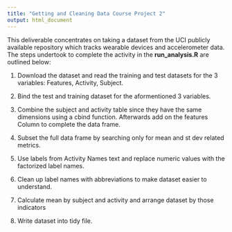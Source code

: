 ```yaml
---
title: "Getting and Cleaning Data Course Project 2"
output: html_document
---
```


This deliverable concentrates on taking a dataset from the UCI publicly available repository which tracks wearable devices and accelerometer data. The steps undertook to complete the activity in the **run_analysis.R** are outlined below:

1. Download the dataset and read the training and test datasets for the 3 variables: Features, Activity, Subject.

2. Bind the test and training dataset for the aformentioned 3 variables.

3. Combine the subject and activity table since they have the same dimensions using a cbind function. Afterwards add on the features Column to complete the data frame.

4. Subset the full data frame by searching only for mean and st dev related metrics.

5. Use labels from Activity Names text and replace numeric values with the factorized label names.

6. Clean up label names with abbreviations to make dataset easier to understand.

7. Calculate mean by subject and activity and arrange dataset by those indicators

8. Write dataset into tidy file.


